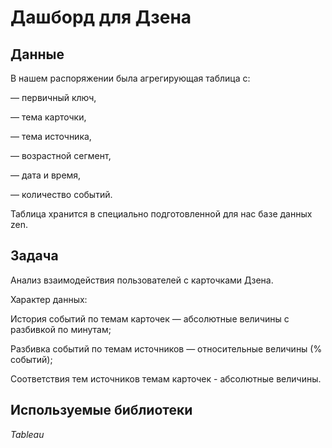 # Дашборд для Дзена


## Данные

В нашем распоряжении была агрегирующая таблица с:

— первичный ключ,

— тема карточки,

— тема источника,

— возрастной сегмент,

— дата и время,

— количество событий.

Таблица хранится в специально подготовленной для нас базе данных zen.

## Задача

Анализ взаимодействия пользователей с карточками Дзена.

Характер данных:

История событий по темам карточек — абсолютные величины с разбивкой по минутам;

Разбивка событий по темам источников — относительные величины (% событий);

Соответствия тем источников темам карточек - абсолютные величины.

## Используемые библиотеки
*Tableau*


